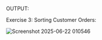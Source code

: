 OUTPUT:

Exercise 3: Sorting Customer Orders:

![Screenshot 2025-06-22 010546](https://github.com/user-attachments/assets/c62ea944-3f2d-43ac-aee9-fa195e361bc1)
